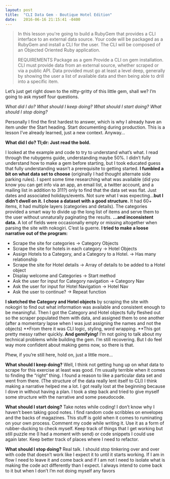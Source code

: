 ```yaml
---
layout: post
title:  "CLI Data Gem - Boutique Hotel Edition"
date:   2016-06-16 21:15:41 -0400
---
```


> In this lesson you're going to build a RubyGem that provides a CLI interface to an external data source. Your code will be packaged as a RubyGem and install a CLI for the user. The CLI will be composed of an Objected Oriented Ruby application.
> 
> REQUIREMENTS
> Package as a gem
> Provide a CLI on gem installation.
> CLI must provide data from an external source, whether scraped or via a public API.
> Data provided must go at least a level deep, generally by showing the user a list of available data and then being able to drill into a specific item.

Let’s just get right down to the nitty-gritty of this little gem, shall we? I’m going to ask myself four questions. 

*What did I do?*
*What should I keep doing?*
*What should I start doing?*
*What should I stop doing?*

Personally I find the first hardest to answer, which is why I already have an item under the Start heading. Start documenting during production. This is a lesson I’ve already learned, just a new context. Anyway…

**What did I do?
Tl;dr: Just read the bold.**

I looked at the example and code to try to understand what’s what.
I read through the rubygems guide, understanding maybe 50%.
I didn’t fully understand how to make a gem before starting, but I took educated guess that fully understanding wasn’t a prerequisite to getting started.
**I fumbled a bit on what data set to choose** (originally I had thought alternate side parking rules). I spent some time researching what was available (did you know you can get info via an app, an email list, a twitter account, and a mailing list in addition to 311?) only to find that the data set was flat. Just dates and associated holidays/events. Not sure what I was expecting…**but I didn’t dwell on it.** 
**I chose a dataset with a good structure.** It had 60+ items, it had multiple layers (categories and details). The categories provided a smart way to divide up the long list of items and serve them to the user without unnaturally paginating the results.
  **…and inconsistent data.** A lot of fields were occasionally empty or missing altogether when parsing the site with nokogiri. C’est la guerre.
**I tried to make a loose narrative out of the program:**
*   Scrape the site for categories -> Category Objects
*   Scrape the site for hotels in each category -> Hotel Objects
*   Assign Hotels to a Category, and a Category to a Hotel. -> Has many relationship
*   Scrape the site for Hotel details -> Array of details to be added to a Hotel object
*   Display welcome and Categories -> Start method
*   Ask the user for input for Category navigation -> Category Nav
*   Ask the user for input for Hotel Navigation -> Hotel Nav
*   Ask the user to continue? -> Repeat function

**I sketched the Category and Hotel objects** by scraping the site with nokogiri to find out what information was available and consistent enough to be meaningful.
Then I got the Category and Hotel objects fully fleshed out so the scraper populated them with data, and assigned them to one another (after a momentary lapse when I was just assigning the names and not the objects)
**From there it was CLI logic, styling, word wrapping. **This got pretty messy rather quickly.
**And gemifying!**  I’m not going to talk about my technical problems while building the gem. I’m still recovering. But I do feel way more confident about making gems now, so there is that.

Phew, if you’re still here, hold on, just a little more…

**What should I keep doing?**
Well, I think not getting hung up on what data to scrape for this exercise at least was good. I’m usually terrible when it comes to finding the “right” thing. I found a reason to like a particular data set and went from there. (The structure of the data really lent itself to CLI)
I think making a narrative helped me a lot. I got really lost at the beginning because I dove in without having a plan.  I took a step back and tried to give myself some structure with the narrative and some pseudocode.

**What should I start doing?**
Take notes while coding! I don’t know why I haven’t been taking good notes. I find random code scribbles on envelopes and the backs of magazines. This stuff is gold when it comes to ruminating on your own process.
Comment my code while writing it. Use it as a form of rubber-ducking to check myself.
Keep track of things that I get working but still puzzle me (I had a moment with send) or code snippets I could use again later.
Keep better track of places where I need to refactor.

**What should I stop doing?**
Real talk.
I should stop tinkering over and over with code that doesn’t work like I expect it to until it starts working. If I am in flow I need to leave it and come back and if I am not I need to isolate what is making the code act differently than I expect.  I always intend to come back to it but when I don’t I’m not doing myself any favors


